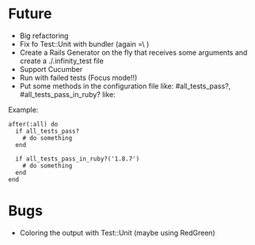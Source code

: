 Future
======

- Big refactoring
- Fix fo Test::Unit with bundler (again =\ )
- Create a Rails Generator on the fly that receives some arguments and create a ./.infinity_test file
- Support Cucumber
- Run with failed tests (Focus mode!!)
- Put some methods in the configuration file like: #all_tests_pass?, #all_tests_pass_in_ruby? like:

Example:

	after(:all) do
      if all_tests_pass?
        # do something
      end
               
      if all_tests_pass_in_ruby?('1.8.7') 
        # do something
      end
	end

Bugs
====

- Coloring the output with Test::Unit (maybe using RedGreen)
